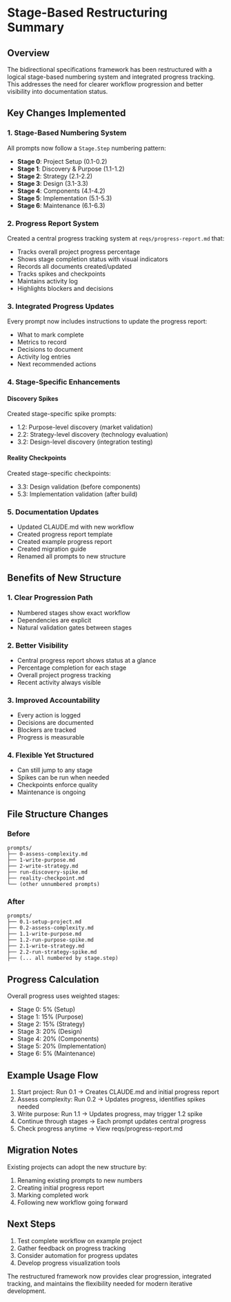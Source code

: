 # Stage-Based Restructuring Summary

## Overview

The bidirectional specifications framework has been restructured with a logical stage-based numbering system and integrated progress tracking. This addresses the need for clearer workflow progression and better visibility into documentation status.

## Key Changes Implemented

### 1. Stage-Based Numbering System

All prompts now follow a `Stage.Step` numbering pattern:

- **Stage 0**: Project Setup (0.1-0.2)
- **Stage 1**: Discovery & Purpose (1.1-1.2)
- **Stage 2**: Strategy (2.1-2.2)
- **Stage 3**: Design (3.1-3.3)
- **Stage 4**: Components (4.1-4.2)
- **Stage 5**: Implementation (5.1-5.3)
- **Stage 6**: Maintenance (6.1-6.3)

### 2. Progress Report System

Created a central progress tracking system at `reqs/progress-report.md` that:

- Tracks overall project progress percentage
- Shows stage completion status with visual indicators
- Records all documents created/updated
- Tracks spikes and checkpoints
- Maintains activity log
- Highlights blockers and decisions

### 3. Integrated Progress Updates

Every prompt now includes instructions to update the progress report:

- What to mark complete
- Metrics to record
- Decisions to document
- Activity log entries
- Next recommended actions

### 4. Stage-Specific Enhancements

#### Discovery Spikes
Created stage-specific spike prompts:
- 1.2: Purpose-level discovery (market validation)
- 2.2: Strategy-level discovery (technology evaluation)
- 3.2: Design-level discovery (integration testing)

#### Reality Checkpoints
Created stage-specific checkpoints:
- 3.3: Design validation (before components)
- 5.3: Implementation validation (after build)

### 5. Documentation Updates

- Updated CLAUDE.md with new workflow
- Created progress report template
- Created example progress report
- Created migration guide
- Renamed all prompts to new structure

## Benefits of New Structure

### 1. Clear Progression Path
- Numbered stages show exact workflow
- Dependencies are explicit
- Natural validation gates between stages

### 2. Better Visibility
- Central progress report shows status at a glance
- Percentage completion for each stage
- Overall project progress tracking
- Recent activity always visible

### 3. Improved Accountability
- Every action is logged
- Decisions are documented
- Blockers are tracked
- Progress is measurable

### 4. Flexible Yet Structured
- Can still jump to any stage
- Spikes can be run when needed
- Checkpoints enforce quality
- Maintenance is ongoing

## File Structure Changes

### Before
```
prompts/
├── 0-assess-complexity.md
├── 1-write-purpose.md
├── 2-write-strategy.md
├── run-discovery-spike.md
├── reality-checkpoint.md
└── (other unnumbered prompts)
```

### After
```
prompts/
├── 0.1-setup-project.md
├── 0.2-assess-complexity.md
├── 1.1-write-purpose.md
├── 1.2-run-purpose-spike.md
├── 2.1-write-strategy.md
├── 2.2-run-strategy-spike.md
├── (... all numbered by stage.step)
```

## Progress Calculation

Overall progress uses weighted stages:
- Stage 0: 5% (Setup)
- Stage 1: 15% (Purpose)
- Stage 2: 15% (Strategy)
- Stage 3: 20% (Design)
- Stage 4: 20% (Components)
- Stage 5: 20% (Implementation)
- Stage 6: 5% (Maintenance)

## Example Usage Flow

1. Start project: Run 0.1 → Creates CLAUDE.md and initial progress report
2. Assess complexity: Run 0.2 → Updates progress, identifies spikes needed
3. Write purpose: Run 1.1 → Updates progress, may trigger 1.2 spike
4. Continue through stages → Each prompt updates central progress
5. Check progress anytime → View reqs/progress-report.md

## Migration Notes

Existing projects can adopt the new structure by:
1. Renaming existing prompts to new numbers
2. Creating initial progress report
3. Marking completed work
4. Following new workflow going forward

## Next Steps

1. Test complete workflow on example project
2. Gather feedback on progress tracking
3. Consider automation for progress updates
4. Develop progress visualization tools

The restructured framework now provides clear progression, integrated tracking, and maintains the flexibility needed for modern iterative development.